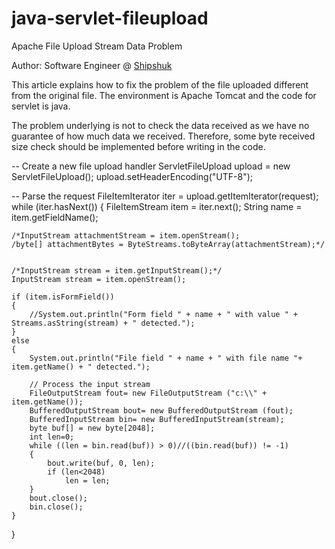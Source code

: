 # java-servlet-fileupload

Apache File Upload Stream Data Problem

Author: Software Engineer @ <a href="www.shipshuk.com">Shipshuk</a>

This article explains how to fix the problem of the file uploaded different from the original file. The environment is Apache Tomcat and the code for servlet is java.

The problem underlying is not to check the data received as we have no guarantee of how much data we received. Therefore, some byte received
size check should be implemented before writing in the code.


<p>
    
-- Create a new file upload handler
ServletFileUpload upload = new ServletFileUpload();
upload.setHeaderEncoding("UTF-8");

-- Parse the request
FileItemIterator iter = upload.getItemIterator(request);
while (iter.hasNext()) 
{
    FileItemStream item = iter.next();
    String name = item.getFieldName();

    /*InputStream attachmentStream = item.openStream();
    /byte[] attachmentBytes = ByteStreams.toByteArray(attachmentStream);*/


    /*InputStream stream = item.getInputStream();*/
    InputStream stream = item.openStream();

    if (item.isFormField()) 
    {
        //System.out.println("Form field " + name + " with value " + Streams.asString(stream) + " detected.");
    }
    else
    {
        System.out.println("File field " + name + " with file name "+ item.getName() + " detected.");

        // Process the input stream
        FileOutputStream fout= new FileOutputStream ("c:\\" + item.getName());
        BufferedOutputStream bout= new BufferedOutputStream (fout);
        BufferedInputStream bin= new BufferedInputStream(stream);
        byte buf[] = new byte[2048];
        int len=0;
        while ((len = bin.read(buf)) > 0)//((bin.read(buf)) != -1)
        {
            bout.write(buf, 0, len);
            if (len<2048)
                len = len;
        }
        bout.close();
        bin.close();
    }        
}
</p>
